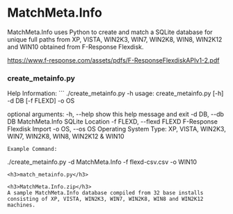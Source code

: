 MatchMeta.Info
==============
MatchMeta.Info uses Python to create and match a SQLite database for unique full paths from XP, VISTA, WIN2K3, WIN7, WIN2K8, WIN8, WIN2K12 and WIN10 obtained from F-Response Flexdisk.

https://www.f-response.com/assets/pdfs/F-ResponseFlexdiskAPIv1-2.pdf

<h3>create_metainfo.py</h3>
Help Information:
```
./create_metainfo.py -h
usage: create_metainfo.py [-h] -d DB [-f FLEXD] -o OS

optional arguments:
  -h, --help                show this help message and exit
  -d DB, --db DB            MatchMeta.Info SQLite Location
  -f FLEXD, --flexd FLEXD   F-Response Flexdisk Import
  -o OS, --os OS            Operating System Type: XP, VISTA, WIN2K3, WIN7, WIN2K8, WIN8, WIN2K12 & WIN10
```
Example Command:
```
./create_metainfo.py -d MatchMeta.Info -f flexd-csv.csv -o WIN10
```
<h3>match_metainfo.py</h3>

<h3>MatchMeta.Info.zip</h3>
A sample MatchMeta.Info database compiled from 32 base installs consisting of XP, VISTA, WIN2K3, WIN7, WIN2K8, WIN8 and WIN2K12 machines.
